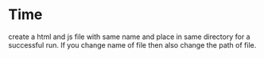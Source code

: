 # Time

create a html and js file with same name and place in same directory for a successful run.
If you change name of file then also change the path of file.
